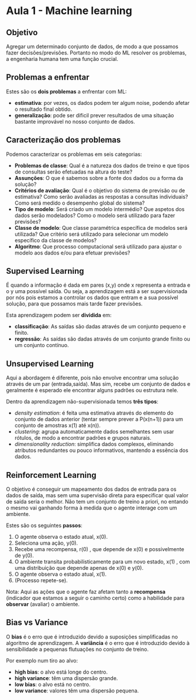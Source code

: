 # Aula 1 - Machine learning

## Objetivo
Agregar um determinado conjunto de dados, de modo a que possamos fazer decisões/previsões. Portanto no modo do ML resolver os problemas, a engenharia humana tem uma função crucial.

## Problemas a enfrentar
Estes são os **dois problemas** a enfrentar com ML:
- **estimativa**: por vezes, os dados podem ter algum noise, podendo afetar o resultado final obtido.
- **generalização**: pode ser dificil prever resultados de uma situação bastante improvável no nosso conjunto de dados.

## Caracterização dos problemas
Podemos caracterizar os problemas em seis categorias:
 - **Problemas de classe**: Qual é a natureza dos dados de treino e que tipos de consultas serão efetuadas na altura do teste?
 - **Assunções**: O que é sabemos sobre a fonte dos dados ou a forma da solução?
 - **Critérios de avaliação**: Qual é o objetivo do sistema de previsão ou de estimativa? Como serão avaliadas as respostas a consultas individuais? Como será medido o desempenho global do sistema?
 - **Tipo de modelo**: Será criado um modelo intermédio? Que aspetos dos dados serão modelados? Como o modelo será utilizado para fazer previsões?
 - **Classe de modelo**: Que classe paramétrica específica de modelos será utilizada? Que critério será utilizado para selecionar um modelo específico da classe de modelos?
 - **Algoritmo**: Que processo computacional será utilizado para ajustar o modelo aos dados e/ou para efetuar previsões?

## Supervised Learning
É quando a informação é dada em pares (x,y) onde x representa a entrada e o y uma possível saída. Ou seja, a aprendizagem está a ser supervisionada por nós pois estamos a controlar os dados que entram e a sua possível solução, para que possamos mais tarde fazer previsões.

Esta aprendizagem podem ser **dividida** em:
- **classificação**: As saídas são dadas através de um conjunto pequeno e finito.
- **regressão**: As saídas são dadas através de um conjunto grande finito ou um conjunto contínuo.

## Unsupervised Learning
Aqui a abordagem é diferente, pois não envolve encontrar uma solução através de um par (entrada,saída). Mas sim, recebe um conjunto de dados e geralmente é esperado ele encontrar alguns padrões ou estrutura nele.

Dentro da aprendizagem não-supervisionada temos **três tipos**:
- *density estimation*: é feita uma estimativa através do elemento do conjunto de dados anterior (tentar sempre prever a P(x(n+1)) para um conjunto de amostras x(1) até x(n)).
- *clustering*: agrupa automaticamente dados semelhantes sem usar rótulos, de modo a encontrar padrões e grupos naturais.
- *dimensionality reduction*: simplifica dados complexos, eliminando atributos redundantes ou pouco informativos, mantendo a essência dos dados.

## Reinforcement Learning
O objetivo é conseguir um mapeamento dos dados de entrada para os dados de saída, mas sem uma supervisão direta para especificar qual valor de saída seria o melhor. Não tem um conjunto de treino a priori, no entando o mesmo vai ganhando forma à medida que o agente interage com um ambiente.

Estes são os seguintes **passos**:
1. O agente observa o estado atual, x(0).
2. Seleciona uma ação, y(0).
3. Recebe uma recompensa, r(0) , que depende de x(0) e possivelmente de y(0).
4. O ambiente transita probabilisticamente para um novo estado, x(1) , com uma distribuição que depende apenas de x(0) e y(0).
5. O agente observa o estado atual, x(1).
6. (Processo repete-se).

Nota: Aqui as ações que o agente faz afetam tanto a **recompensa** (indicador que estamos a seguir o caminho certo) como a habilidade para **observar** (avaliar) o ambiente.

## Bias vs Variance
O **bias** é o erro que é introduzido devido a suposições simplificadas no algoritmo de aprendizagem. A **variância** é o erro que é introduzido devido à sensibilidade a pequenas flutuações no conjunto de treino.

Por exemplo num tiro ao alvo:
 - **high bias**: o alvo está longe do centro.
 - **high variance**: têm uma dispersão grande.
 - **low bias**: o alvo está no centro.
 - **low variance**: valores têm uma dispersão pequena.